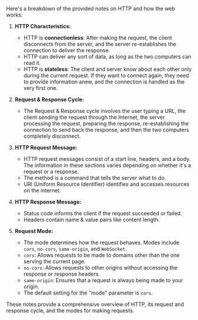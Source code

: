 Here's a breakdown of the provided notes on HTTP and how the web works:

1. **HTTP Characteristics:**
   - HTTP is **connectionless**: After making the request, the client disconnects from the server, and the server re-establishes the connection to deliver the response.
   - HTTP can deliver any sort of data, as long as the two computers can read it.
   - HTTP is **stateless**: The client and server know about each other only during the current request. If they want to connect again, they need to provide information anew, and the connection is handled as the very first one.

2. **Request & Response Cycle:**
   - The Request & Response cycle involves the user typing a URL, the client sending the request through the Internet, the server processing the request, preparing the response, re-establishing the connection to send back the response, and then the two computers completely disconnect.

3. **HTTP Request Message:**
   - HTTP request messages consist of a start line, headers, and a body. The information in these sections varies depending on whether it's a request or a response.
   - The method is a command that tells the server what to do.
   - URI (Uniform Resource Identifier) identifies and accesses resources on the internet.

4. **HTTP Response Message:**
   - Status code informs the client if the request succeeded or failed.
   - Headers contain name & value pairs like content length.

5. **Request Mode:**
   - The mode determines how the request behaves. Modes include `cors`, `no-cors`, `same-origin`, and `WebSocket`.
   - `cors`: Allows requests to be made to domains other than the one serving the current page.
   - `no-cors`: Allows requests to other origins without accessing the response or response headers.
   - `same-origin`: Ensures that a request is always being made to your origin.
   - The default setting for the "mode" parameter is `cors`.

These notes provide a comprehensive overview of HTTP, its request and response cycle, and the modes for making requests.